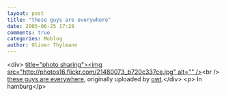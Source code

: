 ```yaml
---
layout: post
title: "these guys are everywhere"
date: 2005-06-25 17:28
comments: true
categories: Moblog
author: Oliver Thylmann
---
```



&lt;div&gt;	[ title=&quot;photo sharing&quot;&gt;&lt;img src=&quot;http://photos16.flickr.com/21480073_b720c337ce.jpg&quot; alt=&quot;&quot; /&gt;](http://www.flickr.com/photos/oliver/21480073/)&lt;br /&gt;	[these guys are everywhere](http://www.flickr.com/photos/oliver/21480073/), originally uploaded by [owt](http://www.flickr.com/people/oliver/).&lt;/div&gt;				&lt;p&gt;	In hamburg&lt;/p&gt;


